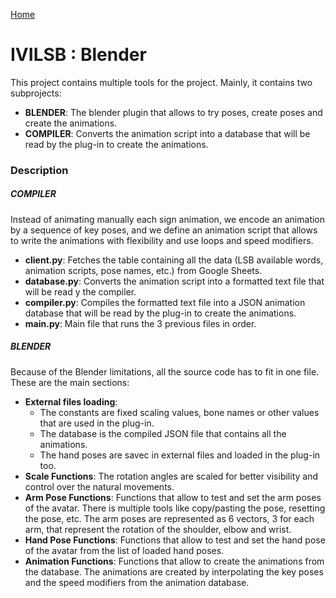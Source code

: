 [Home](../README.md)

# IVILSB : Blender

This project contains multiple tools for the project. Mainly, it contains two subprojects:
- **BLENDER**: The blender plugin that allows to try poses, create poses and create the animations.
- **COMPILER**: Converts the animation script into a database that will be read by the plug-in to create the animations. 

### Description

##### **COMPILER**

Instead of animating manually each sign animation, we encode an animation by a sequence of key poses, and we define an animation script that allows to write the animations with flexibility and use loops and speed modifiers.

- **client.py**: Fetches the table containing all the data (LSB available words, animation scripts, pose names, etc.) from Google Sheets.
- **database.py**: Converts the animation script into a formatted text file that will be read y the compiler.
- **compiler.py**: Compiles the formatted text file into a JSON animation database that will be read by the plug-in to create the animations.
- **main.py**: Main file that runs the 3 previous files in order.

##### **BLENDER**
Because of the Blender limitations, all the source code has to fit in one file. These are the main sections:
- **External files loading**: 
    - The constants are fixed scaling values, bone names or other values that are used in the plug-in. 
    - The database is the compiled JSON file that contains all the animations. 
    - The hand poses are savec in external files and loaded in the plug-in too.
- **Scale Functions**: The rotation angles are scaled for better visibility and control over the natural movements.
- **Arm Pose Functions**: Functions that allow to test and set the arm poses of the avatar. There is multiple tools like copy/pasting the pose, resetting the pose, etc. The arm poses are represented as 6 vectors, 3 for each arm, that represent the rotation of the shoulder, elbow and wrist.
- **Hand Pose Functions**: Functions that allow to test and set the hand pose of the avatar from the list of loaded hand poses.
- **Animation Functions**: Functions that allow to create the animations from the database. The animations are created by interpolating the key poses and the speed modifiers from the animation database.
